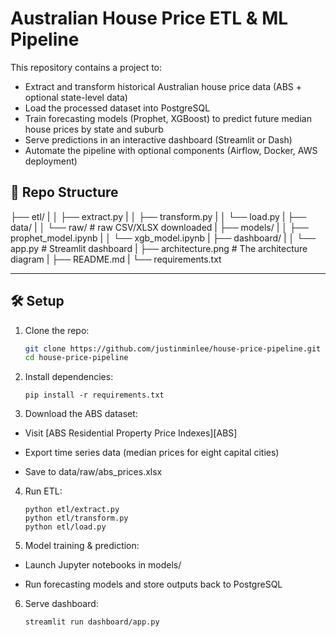 # Australian House Price ETL & ML Pipeline

This repository contains a project to:

- Extract and transform historical Australian house price data (ABS + optional state-level data)
- Load the processed dataset into PostgreSQL
- Train forecasting models (Prophet, XGBoost) to predict future median house prices by state and suburb
- Serve predictions in an interactive dashboard (Streamlit or Dash)
- Automate the pipeline with optional components (Airflow, Docker, AWS deployment)

## 📁 Repo Structure
├── etl/
|
│ ├── extract.py
|
│ ├── transform.py
|
│ └── load.py
|
├── data/
|
│ └── raw/ # raw CSV/XLSX downloaded
|
├── models/
|
│ ├── prophet_model.ipynb
|
│ └── xgb_model.ipynb
|
├── dashboard/
|
│ └── app.py # Streamlit dashboard
|
├── architecture.png # The architecture diagram
|
├── README.md
|
└── requirements.txt

---

## 🛠 Setup

1. Clone the repo:
   ```bash
   git clone https://github.com/justinminlee/house-price-pipeline.git
   cd house-price-pipeline

2. Install dependencies:
    ```
    pip install -r requirements.txt
    ```

3. Download the ABS dataset:

- Visit [ABS Residential Property Price Indexes][ABS]

- Export time series data (median prices for eight capital cities)

- Save to data/raw/abs_prices.xlsx

4. Run ETL:
    ```
    python etl/extract.py
    python etl/transform.py
    python etl/load.py
    ```

5. Model training & prediction:

- Launch Jupyter notebooks in models/

- Run forecasting models and store outputs back to PostgreSQL

6. Serve dashboard:
    ```
    streamlit run dashboard/app.py
    ```